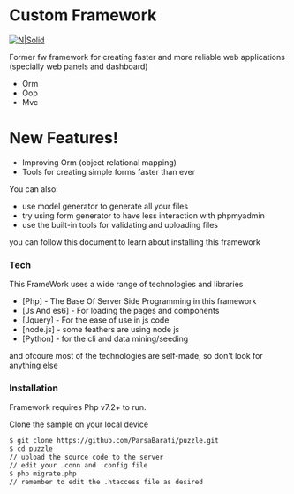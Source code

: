 # Custom Framework

[![N|Solid](http://fw.parsa.best/images/logo-inverse-128x61.png)](http://fw.parsa.best/images/logo-inverse-128x61.png)


Former fw framework for creating faster and more reliable web applications (specially web panels and dashboard)

  - Orm
  - Oop
  - Mvc

# New Features!

  - Improving Orm (object relational mapping)
  - Tools for creating simple forms faster than ever


You can also:
  - use model generator to generate all your files
  - try using form generator to have less interaction with phpmyadmin
  - use the built-in tools for validating and uploading files

you can follow this document to learn about installing this framework

### Tech

This FrameWork uses a wide range of technologies and libraries

* [Php] - The Base Of Server Side Programming in this framework
* [Js And es6] - For loading the pages and components
* [Jquery] - For the ease of use in js code
* [node.js] - some feathers are using node js
* [Python] - for the cli and data mining/seeding

and ofcoure most of the technologies are self-made, so don't look for anything else

### Installation

Framework requires Php v7.2+ to run.

Clone the sample on your local device

```sh
$ git clone https://github.com/ParsaBarati/puzzle.git
$ cd puzzle
// upload the source code to the server
// edit your .conn and .config file
$ php migrate.php
// remember to edit the .htaccess file as desired
```

